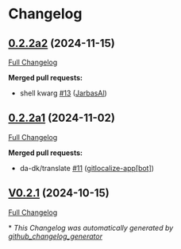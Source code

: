 # Changelog

## [0.2.2a2](https://github.com/OpenVoiceOS/ovos-skill-cmd/tree/0.2.2a2) (2024-11-15)

[Full Changelog](https://github.com/OpenVoiceOS/ovos-skill-cmd/compare/0.2.2a1...0.2.2a2)

**Merged pull requests:**

- shell kwarg [\#13](https://github.com/OpenVoiceOS/ovos-skill-cmd/pull/13) ([JarbasAl](https://github.com/JarbasAl))

## [0.2.2a1](https://github.com/OpenVoiceOS/ovos-skill-cmd/tree/0.2.2a1) (2024-11-02)

[Full Changelog](https://github.com/OpenVoiceOS/ovos-skill-cmd/compare/V0.2.1...0.2.2a1)

**Merged pull requests:**

- da-dk/translate [\#11](https://github.com/OpenVoiceOS/ovos-skill-cmd/pull/11) ([gitlocalize-app[bot]](https://github.com/apps/gitlocalize-app))

## [V0.2.1](https://github.com/OpenVoiceOS/ovos-skill-cmd/tree/V0.2.1) (2024-10-15)

[Full Changelog](https://github.com/OpenVoiceOS/ovos-skill-cmd/compare/0.2.1...V0.2.1)



\* *This Changelog was automatically generated by [github_changelog_generator](https://github.com/github-changelog-generator/github-changelog-generator)*
